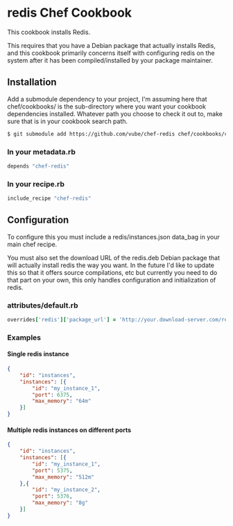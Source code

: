 redis Chef Cookbook
===================

This cookbook installs Redis.

This requires that you have a Debian package that actually installs Redis, and this
cookbook primarily concerns itself with configuring redis on the system after it has
been compiled/installed by your package maintainer.

## Installation

Add a submodule dependency to your project, I'm assuming here that chef/cookbooks/ is the sub-directory
where you want your cookbook dependencies installed.  Whatever path you choose to check it out to, make
sure that is in your cookbook search path.

```bash
$ git submodule add https://github.com/vube/chef-redis chef/cookbooks/chef-redis
```

### In your metadata.rb
```ruby
depends "chef-redis"
```

### In your recipe.rb
```ruby
include_recipe "chef-redis"
```

## Configuration

To configure this you must include a redis/instances.json data_bag in your main chef recipe.

You must also set the download URL of the redis.deb Debian package that will actually install
redis the way you want.  In the future I'd like to update this so that it offers source compilations,
etc but currently you need to do that part on your own, this only handles configuration and initialization
of redis.

### attributes/default.rb

```ruby
overrides['redis']['package_url'] = 'http://your.download-server.com/redis.deb'
```

### Examples

#### Single redis instance

```json
{
	"id": "instances",
	"instances": [{
		"id": "my_instance_1",
		"port": 6375,
		"max_memory": "64m"
	}]
}
```

#### Multiple redis instances on different ports

```json
{
	"id": "instances",
	"instances": [{
		"id": "my_instance_1",
		"port": 5375,
		"max_memory": "512m"
	},{
		"id": "my_instance_2",
		"port": 5376,
		"max_memory": "8g"
	}]
}
```
